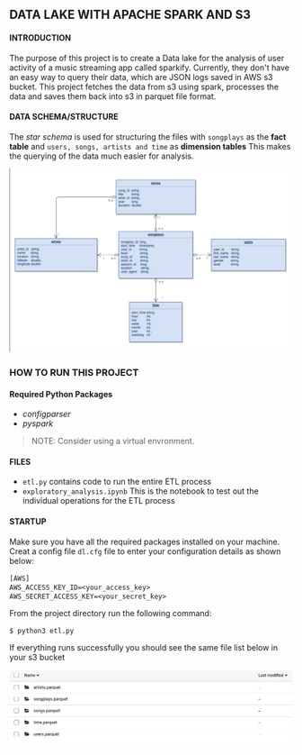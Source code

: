 ## DATA LAKE WITH APACHE SPARK AND S3
#### INTRODUCTION
The purpose of this project is to create a Data lake for the analysis of user activity of a music streaming app called sparkify.
Currently, they don't have an easy way to query their data, which are JSON logs saved in AWS s3 bucket.
This project fetches the data from s3 using spark, processes the data and saves them back into s3 in parquet file format.

#### DATA SCHEMA/STRUCTURE
The *star schema* is used for structuring the files with `songplays` as the **fact table** and `users, songs, artists and time` as **dimension tables**
This makes the querying of the data much easier for analysis.

![schema image](schema_diagram.png)

### HOW TO RUN THIS PROJECT

#### Required Python Packages

 - *configparser*
 - *pyspark*

> NOTE: Consider using a virtual envronment.

#### FILES

 - `etl.py` contains code to run the entire ETL process
 - `exploratory_analysis.ipynb`  This is the notebook to test out the individual operations for the ETL process

#### STARTUP
Make sure you have all the required packages installed on your machine. Creat a config file `dl.cfg` file to enter your configuration details as shown below:

```
[AWS]
AWS_ACCESS_KEY_ID=<your_access_key>
AWS_SECRET_ACCESS_KEY=<your_secret_key>
```

From the project directory run the following command:

    $ python3 etl.py


If everything runs successfully you should see the same file list below in your s3 bucket

![S3 image](out_puts.png)
